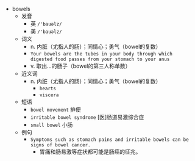 - bowels
  - 发音
    - 英 `/'bauəlz/`
    - 美 `/'bauəlz/`
  - 词义
    - n. 内脏（尤指人的肠）；同情心；勇气（bowel的复数）
    - `Your bowels are the tubes in your body through which digested food passes from your stomach to your anus`
    - v. 取出…的肠子（bowel的第三人称单数）
  - 近义词
    - n. 内脏（尤指人的肠）；同情心；勇气（bowel的复数）
      - `hearts`
      - `viscera`
  - 短语
    - `bowel movement` 排便 
    - `irritable bowel syndrome` [医]肠道易激综合症 
    - `small bowel` 小肠 
  - 例句
    - `Symptoms such as stomach pains and irritable bowels can be signs of bowel cancer.`
      - 胃痛和肠易激等症状都可能是肠癌的征兆。

